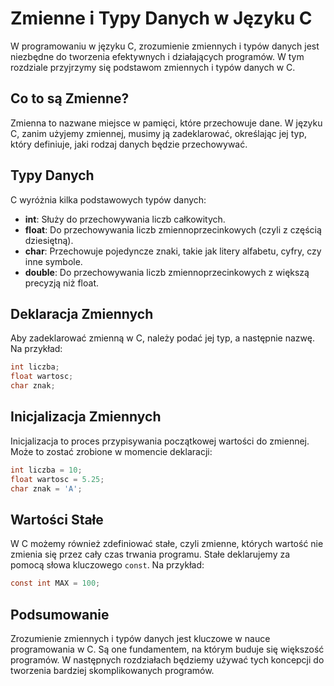 
# Zmienne i Typy Danych w Języku C

W programowaniu w języku C, zrozumienie zmiennych i typów danych jest niezbędne do tworzenia efektywnych i działających programów. W tym rozdziale przyjrzymy się podstawom zmiennych i typów danych w C.

## Co to są Zmienne?
Zmienna to nazwane miejsce w pamięci, które przechowuje dane. W języku C, zanim użyjemy zmiennej, musimy ją zadeklarować, określając jej typ, który definiuje, jaki rodzaj danych będzie przechowywać.

## Typy Danych
C wyróżnia kilka podstawowych typów danych:
- **int**: Służy do przechowywania liczb całkowitych.
- **float**: Do przechowywania liczb zmiennoprzecinkowych (czyli z częścią dziesiętną).
- **char**: Przechowuje pojedyncze znaki, takie jak litery alfabetu, cyfry, czy inne symbole.
- **double**: Do przechowywania liczb zmiennoprzecinkowych z większą precyzją niż float.

## Deklaracja Zmiennych
Aby zadeklarować zmienną w C, należy podać jej typ, a następnie nazwę. Na przykład:
```c
int liczba;
float wartosc;
char znak;
```

## Inicjalizacja Zmiennych
Inicjalizacja to proces przypisywania początkowej wartości do zmiennej. Może to zostać zrobione w momencie deklaracji:
```c
int liczba = 10;
float wartosc = 5.25;
char znak = 'A';
```

## Wartości Stałe
W C możemy również zdefiniować stałe, czyli zmienne, których wartość nie zmienia się przez cały czas trwania programu. Stałe deklarujemy za pomocą słowa kluczowego `const`. Na przykład:
```c
const int MAX = 100;
```

## Podsumowanie
Zrozumienie zmiennych i typów danych jest kluczowe w nauce programowania w C. Są one fundamentem, na którym buduje się większość programów. W następnych rozdziałach będziemy używać tych koncepcji do tworzenia bardziej skomplikowanych programów.
